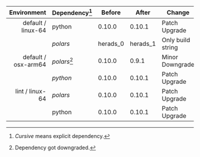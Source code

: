 | Environment | Dependency[^1] | Before | After | Change |
| -: | - | - | - | - |
| default / linux-64 | python | 0.10.0 | 0.10.1 | Patch Upgrade |
|| *polars* | herads_0 | herads_1 | Only build string |
| default / osx-arm64 | *polars*[^2] | 0.10.0 | 0.9.1 | Minor Downgrade |
|| *python* | 0.10.0 | 0.10.1 | Patch Upgrade |
| lint / linux-64 | *polars* | 0.10.0 | 0.10.1 | Patch Upgrade |
|| python | 0.10.0 | 0.10.1 | Patch Upgrade |

[^1]: *Cursive* means explicit dependency.
[^2]: Dependency got downgraded.
